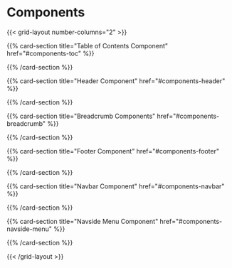 # Components

{{< grid-layout number-columns="2" >}}

{{% card-section title="Table of Contents Component" href="#components-toc" %}}

<!--
is the standard representation in Reflow skin.
-->

{{% /card-section  %}}

{{% card-section title="Header Component" href="#components-header" %}}

<!--
is component representing the standard banner and breadscrumb maven site element.
-->

{{% /card-section  %}}

{{% card-section title="Breadcrumb Components" href="#components-breadcrumb" %}}

<!--
indicate the current page’s location within a navigational hierarchy that automatically adds separators via CSS.
-->

{{% /card-section  %}}

{{% card-section title="Footer Component" href="#components-footer" %}}

<!--
.
-->

{{% /card-section  %}}

{{% card-section title="Navbar Component" href="#components-navbar" %}}

<!--
is Bootstrap responsive navigation header component fixed to the top of page.
-->

{{% /card-section  %}}

{{% card-section title="Navside Menu Component" href="#components-navside-menu" %}}

<!--
is a part of page <a href="#documentation-layout">documentation layout</a> to the left of page. Navside menu is vertical multi level menus for both desktop and mobile modes.
-->

{{% /card-section  %}}

{{< /grid-layout >}}
